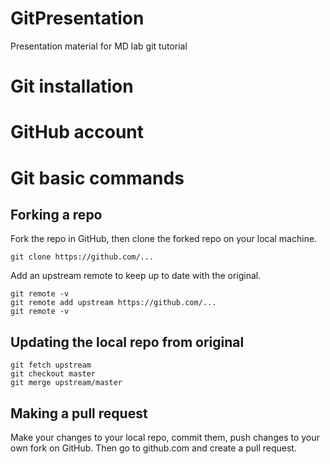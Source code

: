 # GitPresentation
Presentation material for MD lab git tutorial

# Git installation

# GitHub account

# Git basic commands

## Forking a repo

Fork the repo in GitHub, then clone the forked repo on your local machine. 

    git clone https://github.com/...

Add an upstream remote to keep up to date with the original.

    git remote -v 
    git remote add upstream https://github.com/...
    git remote -v

## Updating the local repo from original

    git fetch upstream
    git checkout master
    git merge upstream/master


## Making a pull request

Make your changes to your local repo, commit them, push changes to your own fork on GitHub. Then go to github.com and create a pull request. 
